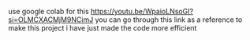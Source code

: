 use google colab for this
https://youtu.be/WpaioLNsoGI?si=OLMCXACMjM9NCimJ you can go through this link as a reference to make this project 
i have just made the code more efficient
